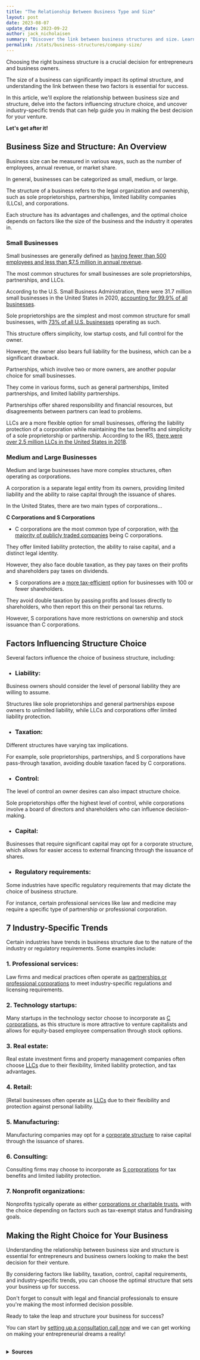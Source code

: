 ```yaml
---
title: "The Relationship Between Business Type and Size"
layout: post
date: 2023-08-07
update_date: 2023-09-22
author: jack_nicholaisen
summary: "Discover the link between business structures and size. Learn industry-specific trends and choose the best structure for your venture."
permalink: /stats/business-structures/company-size/
--- 
```


Choosing the right business structure is a crucial decision for entrepreneurs and business owners. 

The size of a business can significantly impact its optimal structure, and understanding the link between these two factors is essential for success. 

In this article, we'll explore the relationship between business size and structure, delve into the factors influencing structure choice, and uncover industry-specific trends that can help guide you in making the best decision for your venture.

**Let's get after it!**

## Business Size and Structure: An Overview

Business size can be measured in various ways, such as the number of employees, annual revenue, or market share. 

In general, businesses can be categorized as small, medium, or large.

The structure of a business refers to the legal organization and ownership, such as sole proprietorships, partnerships, limited liability companies (LLCs), and corporations.

Each structure has its advantages and challenges, and the optimal choice depends on factors like the size of the business and the industry it operates in.

### Small Businesses

Small businesses are generally defined as [having fewer than 500 employees and less than \$7.5 million in annual revenue](https://www.sba.gov/document/support--table-size-standards). 

The most common structures for small businesses are sole proprietorships, partnerships, and LLCs. 

According to the U.S. Small Business Administration, there were 31.7 million small businesses in the United States in 2020, [accounting for 99.9% of all businesses](https://cdn.advocacy.sba.gov/wp-content/uploads/2020/06/04144224/2020-Small-Business-Economic-Profile-US.pdf).

Sole proprietorships are the simplest and most common structure for small businesses, with [73% of all U.S. businesses](https://www.census.gov/programs-surveys/susb.html) operating as such. 

This structure offers simplicity, low startup costs, and full control for the owner. 

However, the owner also bears full liability for the business, which can be a significant drawback.

Partnerships, which involve two or more owners, are another popular choice for small businesses. 

They come in various forms, such as general partnerships, limited partnerships, and limited liability partnerships. 

Partnerships offer shared responsibility and financial resources, but disagreements between partners can lead to problems.

LLCs are a more flexible option for small businesses, offering the liability protection of a corporation while maintaining the tax benefits and simplicity of a sole proprietorship or partnership. According to the IRS, [there were over 2.5 million LLCs in the United States in 2018](https://www.irs.gov/statistics/soi-tax-stats-historical-table-1).

### Medium and Large Businesses

Medium and large businesses have more complex structures, often operating as corporations. 

A corporation is a separate legal entity from its owners, providing limited liability and the ability to raise capital through the issuance of shares. 

In the United States, there are two main types of corporations...

**C Corporations and S Corporations**

-   C corporations are the most common type of corporation, with [the majority of publicly traded companies](https://www.sec.gov/fast-answers/answerscorphtm.html) being C corporations. 

They offer limited liability protection, the ability to raise capital, and a distinct legal identity. 

However, they also face double taxation, as they pay taxes on their profits and shareholders pay taxes on dividends.

-   S corporations are a [more tax-efficient](https://www.irs.gov/businesses/small-businesses-self-employed/s-corporations) option for businesses with 100 or fewer shareholders. 

They avoid double taxation by passing profits and losses directly to shareholders, who then report this on their personal tax returns. 

However, S corporations have more restrictions on ownership and stock issuance than C corporations.

## Factors Influencing Structure Choice

Several factors influence the choice of business structure, including:

- ### Liability: 

Business owners should consider the level of personal liability they are willing to assume. 

Structures like sole proprietorships and general partnerships expose owners to unlimited liability, while LLCs and corporations offer limited liability protection.

- ### Taxation: 

Different structures have varying tax implications. 

For example, sole proprietorships, partnerships, and S corporations have pass-through taxation, avoiding double taxation faced by C corporations.

- ### Control: 

The level of control an owner desires can also impact structure choice. 

Sole proprietorships offer the highest level of control, while corporations involve a board of directors and shareholders who can influence decision-making.

- ### Capital: 

Businesses that require significant capital may opt for a corporate structure, which allows for easier access to external financing through the issuance of shares.

- ### Regulatory requirements: 

Some industries have specific regulatory requirements that may dictate the choice of business structure. 

For instance, certain professional services like law and medicine may require a specific type of partnership or professional corporation.

## 7 Industry-Specific Trends

Certain industries have trends in business structure due to the nature of the industry or regulatory requirements. Some examples include:

### 1.  Professional services: 

Law firms and medical practices often operate as [partnerships or professional corporations](https://www.americanbar.org/groups/gpsolo/publications/gp_solo/2011/july_august/choosing_law_firm_entity/) to meet industry-specific regulations and licensing requirements.

### 2.  Technology startups: 

Many startups in the technology sector choose to incorporate as [C corporations](https://www.forbes.com/sites/allbusiness/2014/07/10/why-most-startups-incorporate-in-delaware/?sh=5e8a61f95cff), as this structure is more attractive to venture capitalists and allows for equity-based employee compensation through stock options.

### 3.  Real estate: 

Real estate investment firms and property management companies often choose [LLCs](https://www.nar.realtor/ae/manage-your-association/association-management-resources-for-aes/business-structures) due to their flexibility, limited liability protection, and tax advantages.

### 4.  Retail: 

[Retail businesses often operate as [LLCs](https://www.nolo.com/legal-encyclopedia/small-business-retailers-when-forming-a-legal-entity.html) due to their flexibility and protection against personal liability.

### 5.  Manufacturing: 

Manufacturing companies may opt for a [corporate structure](https://www.investopedia.com/terms/m/manufacturing-corporation.asp) to raise capital through the issuance of shares.

### 6.  Consulting: 

Consulting firms may choose to incorporate as [S corporations](https://smallbusiness.chron.com/s-corp-vs-corp-consulting-businesses-36621.html) for tax benefits and limited liability protection.

### 7.  Nonprofit organizations: 

Nonprofits typically operate as either [corporations or charitable trusts](https://www.thebalancesmb.com/how-to-start-a-non-profit-corporation-in-the-united-states-of-america-2502005), with the choice depending on factors such as tax-exempt status and fundraising goals.

## Making the Right Choice for Your Business

Understanding the relationship between business size and structure is essential for entrepreneurs and business owners looking to make the best decision for their venture.

By considering factors like liability, taxation, control, capital requirements, and industry-specific trends, you can choose the optimal structure that sets your business up for success. 

Don't forget to consult with legal and financial professionals to ensure you're making the most informed decision possible.

Ready to take the leap and structure your business for success?

You can start by [setting up a consultation call now](https://calendly.com/businessinitiative/30-minute-consultation-call) and we can get working on making your entrepreneurial dreams a reality!

<script async data-uid="0625212ce2" src="https://adept-hustler-4565.ck.page/0625212ce2/index.js"></script>

<br>
<details>
<summary><b>Sources</b></summary>
<br>
<ul>
    <li><a href="https://www.sba.gov/document/support--table-size-standards">SBA Size Standards</a></li>
    <li><a href="https://cdn.advocacy.sba.gov/wp-content/uploads/2020/06/04144224/2020-Small-Business-Economic-Profile-US.pdf">U.S. Small Business Administration</a></li>
    <li><a href="https://www.census.gov/programs-surveys/susb.html">U.S. Census Bureau</a></li>
    <li><a href="https://www.irs.gov/statistics/soi-tax-stats-historical-table-1">IRS Statistics of Income</a></li>
    <li><a href="https://www.sec.gov/fast-answers/answerscorphtm.html">SEC - Corporation Finance Glossary</a></li>
    <li><a href="https://www.irs.gov/businesses/small-businesses-self-employed/s-corporations">IRS - S Corporations</a></li>
    <li><a href="https://www.americanbar.org/groups/gpsolo/publications/gp_solo/2011/july_august/choosing_law_firm_entity/">American Bar Association - Choosing a Law Firm Entity</a></li>
    <li><a href="https://www.forbes.com/sites/allbusiness/2014/07/10/why-most-startups-incorporate-in-delaware/?sh=5e8a61f95cff">Forbes - Why Tech Startups Incorporate in Delaware</a></li>
    <li><a href="https://www.nar.realtor/ae/manage-your-association/association-management-resources-for-aes/business-structures">National Association of Realtors - Business Structures</a></li>
    <li><a href="https://www.nolo.com/legal-encyclopedia/small-business-retailers-when-forming-a-legal-entity.html">Nolo</a></li>
    <li><a href="https://www.investopedia.com/terms/m/manufacturing-corporation.asp">Investopedia</a></li>
    <li><a href="https://smallbusiness.chron.com/s-corp-vs-corp-consulting-businesses-36621.html">Chron</a></li>
    <li><a href="https://www.thebalancesmb.com/how-to-start-a-non-profit-corporation-in-the-united-states-of-america-2502005">The Balance SB</a></li>
</ul>
</details>

